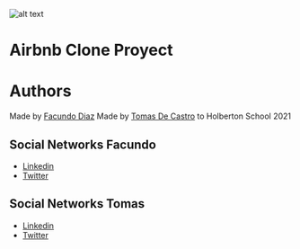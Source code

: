 ![alt text](https://raw.github.com/facu2279/AirBnB_clone/main/airbnbimage.png)
# Airbnb Clone Proyect

# Authors
Made by [Facundo Diaz](https://github.com/facu2279)
Made by [Tomas De Castro](https://github.com/tomi1710)
to Holberton School 2021

Social Networks Facundo
-------------------
- [Linkedin](https://www.linkedin.com/in/facundo-d%C3%ADaz-720110149/)
- [Twitter](https://twitter.com/facudiazuy)

Social Networks Tomas
-------------------
- [Linkedin](https://www.linkedin.com)
- [Twitter](https://twitter.com/Tomasdecastro6)